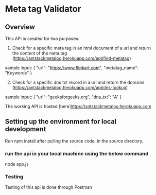 # Meta tag Validator
## Overview
This API is created for two purposes:
1. Check for a specific meta tag in an html document of a url and return the content of the meta tag (https://antstackmetalog.herokuapp.com/api/find-metatag)
  
  sample input:
  {
    "url": "https://www.flipkart.com",
    "metatag_name": "Keywords"
  }
  
2. Check for a specific dns txt record in a url and return the domains (https://antstackmetalog.herokuapp.com/api/dns-lookup)
  
  sample input:
  {
    "url": "geeksforgeeks.org",
    "dns_txt": "A"
  }

The working API is hosted [here]https://antstackmetalog.herokuapp.com

## Setting up the environment for local development
Run npm install after pulling the source code, in the source directory.
### run the api in your local machine using the below command
node app.js

### Testing

Testing of this api is done through Postman
